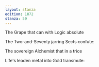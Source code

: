 ```yaml
---
layout: stanza
edition: 1872
stanza: 59
---
```


The Grape that can with Logic absolute

The Two-and-Seventy jarring Sects confute:

The sovereign Alchemist that in a trice

Life's leaden metal into Gold transmute: